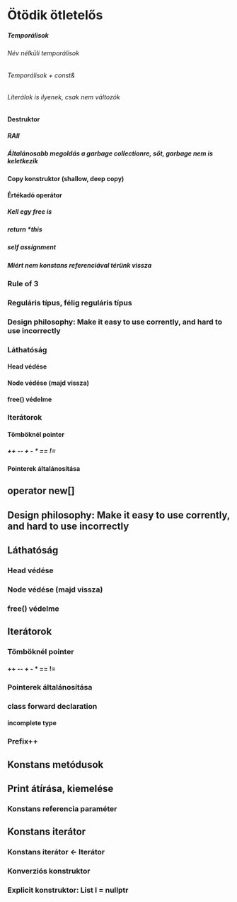 # Ötödik ötletelős

##### Temporálisok
###### Név nélküli temporálisok
###### Temporálisok + const&
###### Literálok is ilyenek, csak nem változók

#### Destruktor
##### RAII
##### Általánosabb megoldás a garbage collectionre, sőt, garbage nem is keletkezik

#### Copy konstruktor (shallow, deep copy)
#### Értékadó operátor
##### Kell egy free is
##### return *this
##### self assignment
##### Miért nem konstans referenciával térünk vissza

### Rule of 3
### Reguláris típus, félig reguláris típus
### Design philosophy: Make it easy to use corrently, and hard to use incorrectly

### Láthatóság
#### Head védése
#### Node védése (majd vissza)
#### free() védelme

### Iterátorok
#### Tömböknél pointer
##### ++ -- + - * == !=
#### Pointerek általánosítása

## operator new[]

## Design philosophy: Make it easy to use corrently, and hard to use incorrectly

## Láthatóság
### Head védése
### Node védése (majd vissza)
### free() védelme

## Iterátorok
### Tömböknél pointer
#### ++ -- + - * == !=
### Pointerek általánosítása
### class forward declaration
#### incomplete type
### Prefix++

## Konstans metódusok

## Print átírása, kiemelése
### Konstans referencia paraméter

## Konstans iterátor
### Konstans iterátor <- Iterátor
### Konverziós konstruktor
### Explicit konstruktor: List l = nullptr

